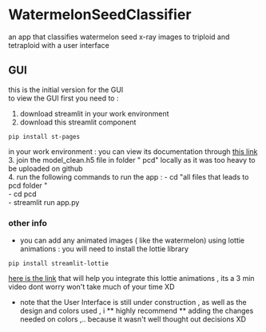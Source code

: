 # WatermelonSeedClassifier
an app that classifies watermelon seed x-ray images to triploid and tetraploid with a user interface <br />
## GUI <br />
this is the initial version for the GUI <br />
to view the GUI first you need to : <br />
1. download streamlit in your work environment <br />
2. download this streamlit component <br />
```
pip install st-pages 
``` 
in your work environment : you can view its documentation through [this link](https://github.com/blackary/st_pages ) <br />
3. join the model_clean.h5 file in folder " pcd" locally as it was too heavy to be uploaded on github <br />
4. run the following commands to run the app : - cd "all files that leads to pcd folder " <br />
                                               - cd pcd<br />
                                               - streamlit run app.py<br />
### other info <br />
* you can add any  animated images ( like the watermelon) using lottie animations : you will need to install the lottie library<br />

```
pip install streamlit-lottie
```
[here is the link](https://www.youtube.com/watch?v=TXSOitGoINE) that will help you integrate this lottie animations , its a 3 min video dont worry won't take much of your time XD 
* note that the User Interface is still under construction , as well as the design and colors used , i ** highly recommend ** adding the changes needed on colors ,.. because it wasn't  well thought out decisions XD 


